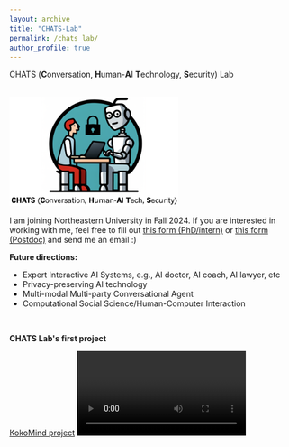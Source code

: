 ```yaml
---
layout: archive
title: "CHATS-Lab"
permalink: /chats_lab/
author_profile: true
---
```

CHATS (**C**onversation, **H**uman-**A**I **T**echnology, **S**ecurity) Lab

<br/>

<!-- ![image info](./pictures/image.png) -->
<!-- ![CHATS](https://github.com/wyshi/wyshi.github.io/blob/master/_pages/logo.png) -->

<img src="../images/logo.png" width="300">

<!-- ![alt text](logo.png "Title") -->

<br/>

I am joining Northeastern University in Fall 2024. If you are interested in working with me, feel free to fill out [this form (PhD/intern)](https://forms.gle/WNUv7y8ds4dXoVkH8) or [this form (Postdoc)](https://forms.gle/AwWxjcEsCD9LdswFA) and send me an email :)

**Future directions:**
<ul>
  <li>Expert Interactive AI Systems, e.g., AI doctor, AI coach, AI lawyer, etc</li>
  <li>Privacy-preserving AI technology</li>
  <li>Multi-modal Multi-party Conversational Agent</li>
  <li>Computational Social Science/Human-Computer Interaction</li>
</ul>
<br>

**CHATS Lab's first project**

[KokoMind project](https://chats-lab.github.io/KokoMind/)
<video src="https://github.com/CHATS-lab/KokoMind/assets/13882237/731427bf-0d3c-4870-b36e-e146f954309b" controls="controls" style="max-width: 730px;">
</video>

<!-- **Availability**
<iframe src="https://calendar.google.com/calendar/embed?height=600&wkst=1&bgcolor=%23ffffff&ctz=America%2FLos_Angeles&mode=WEEK&src=d3lzaGl3eXNoaUBnbWFpbC5jb20&src=YWRkcmVzc2Jvb2sjY29udGFjdHNAZ3JvdXAudi5jYWxlbmRhci5nb29nbGUuY29t&src=Y19kYzI5MGEwNTg2YmEzYjk1MTE4NzMwOTE1MDZhODViMjFiOWRjMTY2YTUwYjU1OWRlZDRlZmNhYTUwY2RhMTUzQGdyb3VwLmNhbGVuZGFyLmdvb2dsZS5jb20&src=ZmFtaWx5MTYxMjg4NTk5NDc5ODY2MjQ2NTBAZ3JvdXAuY2FsZW5kYXIuZ29vZ2xlLmNvbQ&src=ZW4udXNhI2hvbGlkYXlAZ3JvdXAudi5jYWxlbmRhci5nb29nbGUuY29t&src=MXRxa2hnZ291NW01aTM1b2U3M2dicWR2azNuaHNtOXVAaW1wb3J0LmNhbGVuZGFyLmdvb2dsZS5jb20&src=Z3Q2ODcyOTJpNGt2aWUwaWRuaGNrNjk2NmhwYjRucmFAaW1wb3J0LmNhbGVuZGFyLmdvb2dsZS5jb20&src=d3MyNjM0QGNvbHVtYmlhLmVkdQ&src=d3lzaGlAYmVya2VsZXkuZWR1&src=d3lzaGlAdWNkYXZpcy5lZHU&color=%23039BE5&color=%2333B679&color=%237CB342&color=%233F51B5&color=%230B8043&color=%23AD1457&color=%23E4C441&color=%23A79B8E&color=%23E4C441&color=%23F6BF26" style="border:solid 1px #777" width="800" height="600" frameborder="0" scrolling="no"></iframe> -->
